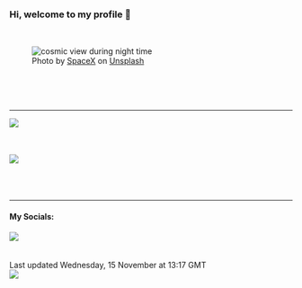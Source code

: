 <h3>Hi, welcome to my profile 👋</h3>

<br />
<figure>
  <img
    src="https://images.unsplash.com/photo-1457365050282-c53d772ef8b2?crop=entropy&cs=tinysrgb&fit=max&fm=jpg&ixid=M3wyNzQ3MDB8MHwxfHJhbmRvbXx8fHx8fHx8fDE3MDAwNTEwNDR8&ixlib=rb-4.0.3&q=80&w=1080&auto=format"
    alt="cosmic view during night time" 
  />
  <figcaption>Photo by <a
    href="https://unsplash.com/@spacex?utm_source=Profile%20readme&utm_medium=referral">SpaceX</a> on <a
    href="https://unsplash.com/?utm_source=Profile%20readme&utm_medium=referral">Unsplash</a></figcaption>
</figure>




  <br /><br /><br />

<hr />
<img
  src="https://github-readme-stats.vercel.app/api?username=shanelucy&show_icons=true&theme=calm"
/>
<br /><br /><br />

<img 
  src="https://github-readme-stats.vercel.app/api/top-langs/?username=shanelucy&theme=calm"
/>
<br /><br /><br /><br />
<hr />
<h4>My Socials:</h4>
<a href="https://uk.linkedin.com/in/shane-lucy-4735b616a">
  <img
    src="https://img.shields.io/badge/linkedin%20-%230077B5.svg?&style=for-the-badge&logo=linkedin&logoColor=white"
  />
</a>
<br /><br /><br />
Last updated Wednesday, 15 November at 13:17 GMT
<br />
<img
  src="https://github.com/ShaneLucy/ShaneLucy/workflows/README%20build/badge.svg"
/>
